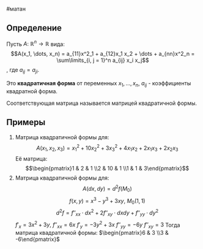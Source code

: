 #матан 
## Определение
Пусть $A:\ \mathbb{R}^n \to \mathbb{R}$ вида:
$$A(x_1, \dots, x_n) = a_{11}x^2_1 + a_{12}x_1 x_2 + \dots + a_{nn}x^2_n = \sum\limits_{i, j = 1}^n a_{ij} x_i x_j$$, где $a_{ij} = a_{ji}$.

Это **квадратичная форма** от переменных $x_1, \dots, x_n$, $a_{ij}$ - коэффициенты квадратной форма.

Соответствующая матрица называется матрицей квадратичной формы.
## Примеры
1. Матрица квадратичной формы для:
$$A(x_1, x_2, x_3) = x_1^2 + 10x_2^2 + 3x_3^2 + 4x_1x_2 + 2x_1x_3 + 2x_2x_3$$
Её матрица: $$\begin{pmatrix}1 & 2 & 1 \\2 & 10 & 1 \\1 & 1 & 3\end{pmatrix}$$
2. Матрица квадратичной формы для: $$A(dx, dy) = d^2f(M_0)$$ $$f(x, y) = x^3 - y^3 + 3xy, \ M_0(1, 1)$$ $$d^2f = f''_{xx} \cdot dx^2 + 2f''_{xy} \cdot dx dy + f''_{yy} \cdot dy^2$$
	$f'_x = 3x^2 + 3y, \ f''_{xx} = 6x$
	$f'_y = -3y^2 + 3x \ f''_{yy} = -6y$
	$f''_{xy} = 3$
Тогда матрица квадратичной формы:
	$\begin{pmatrix}6 & 3 \\3 & -6\end{pmatrix}$